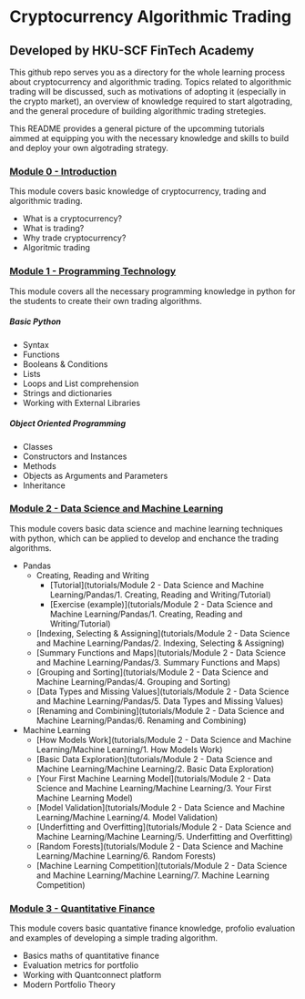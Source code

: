 # Cryptocurrency Algorithmic Trading

## Developed by HKU-SCF FinTech Academy

This github repo serves you as a directory for the whole learning process about cryptocurrency and algorithmic trading. 
Topics related to algorithmic trading will be discussed, such as motivations of adopting it (especially in the crypto market), 
an overview of knowledge required to start algotrading, and the general procedure of building algorithmic trading stretegies. 

This README provides a general picture of the upcomming tutorials aimmed at equipping you with the necessary knowledge 
and skills to build and deploy your own algotrading strategy.

### [Module 0 - Introduction](https://github.com/TonyTang1997/hku-crypto-algo-trading-research/blob/main/tutorials/Module%200%20-%20Introduction/Introduction_to_Algorithmic_Trading.ipynb)

This module covers basic knowledge of cryptocurrency, trading and algorithmic trading.

- What is a cryptocurrency?
- What is trading?
- Why trade cryptocurrency?
- Algoritmic trading

### [Module 1 - Programming Technology](https://github.com/TonyTang1997/hku-crypto-algo-trading-research/blob/main/tutorials/Module%201%20-%20Programming%20Technology/Module%201%20-%20Overview.ipynb)

This module covers all the necessary programming knowledge in python for the students to create their own trading algorithms.

##### Basic Python
- Syntax
- Functions
- Booleans & Conditions
- Lists
- Loops and List comprehension
- Strings and dictionaries
- Working with External Libraries

##### Object Oriented Programming

- Classes
- Constructors and Instances
- Methods
- Objects as Arguments and Parameters
- Inheritance

### [Module 2 - Data Science and Machine Learning](https://github.com/TonyTang1997/hku-crypto-algo-trading-research/tree/main/tutorials/Module%202%20-%20Data%20Science%20and%20Machine%20Learning)

This module covers basic data science and machine learning techniques with python, which can be applied to develop and enchance the trading algorithms.

- Pandas
    - Creating, Reading and Writing
        - [Tutorial](tutorials/Module 2 - Data Science and Machine Learning/Pandas/1. Creating, Reading and Writing/Tutorial)
        - [Exercise (example)](tutorials/Module 2 - Data Science and Machine Learning/Pandas/1. Creating, Reading and Writing/Tutorial)
    - [Indexing, Selecting & Assigning](tutorials/Module 2 - Data Science and Machine Learning/Pandas/2. Indexing, Selecting & Assigning)
    - [Summary Functions and Maps](tutorials/Module 2 - Data Science and Machine Learning/Pandas/3. Summary Functions and Maps)
    - [Grouping and Sorting](tutorials/Module 2 - Data Science and Machine Learning/Pandas/4. Grouping and Sorting)
    - [Data Types and Missing Values](tutorials/Module 2 - Data Science and Machine Learning/Pandas/5. Data Types and Missing Values)
    - [Renaming and Combining](tutorials/Module 2 - Data Science and Machine Learning/Pandas/6. Renaming and Combining)
- Machine Learning
    - [How Models Work](tutorials/Module 2 - Data Science and Machine Learning/Machine Learning/1. How Models Work)
    - [Basic Data Exploration](tutorials/Module 2 - Data Science and Machine Learning/Machine Learning/2. Basic Data Exploration)
    - [Your First Machine Learning Model](tutorials/Module 2 - Data Science and Machine Learning/Machine Learning/3. Your First Machine Learning Model)
    - [Model Validation](tutorials/Module 2 - Data Science and Machine Learning/Machine Learning/4. Model Validation)
    - [Underfitting and Overfitting](tutorials/Module 2 - Data Science and Machine Learning/Machine Learning/5. Underfitting and Overfitting)
    - [Random Forests](tutorials/Module 2 - Data Science and Machine Learning/Machine Learning/6. Random Forests)
    - [Machine Learning Competition](tutorials/Module 2 - Data Science and Machine Learning/Machine Learning/7. Machine Learning Competition)


### [Module 3 - Quantitative Finance](https://github.com/TonyTang1997/hku-crypto-algo-trading-research/tree/main/tutorials/Module%203%20-%20Quantitative%20Finance)

This module covers basic quantative finance knowledge, profolio evaluation and examples of developing a simple trading algorithm.

- Basics maths of quantitative finance
- Evaluation metrics for portfolio
- Working with Quantconnect platform
- Modern Portfolio Theory




